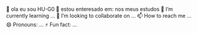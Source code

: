 👋 ola eu sou HU-G0
👀 estou enteresado em: nos meus estudos
🌱 I’m currently learning ...
💞️ I’m looking to collaborate on ...
📫 How to reach me ...
😄 Pronouns: ...
⚡ Fun fact: ...

<!---
HU-G0/HU-G0 is a ✨ special ✨ repository because its `README.md` (this file) appears on your GitHub profile.
You can click the Preview link to take a look at your changes.
--->
